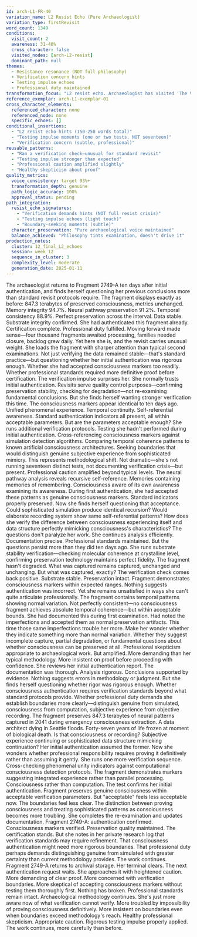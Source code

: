 ```yaml
---
id: arch-L1-FR-40
variation_name: L2 Resist Echo (Pure Archaeologist)
variation_type: firstRevisit
word_count: 1349
conditions:
  visit_count: 2
  awareness: 31-40%
  cross_character: false
  visited_nodes: [arch-L2-resist]
  dominant_path: null
themes:
  - Resistance resonance (NOT full philosophy)
  - Verification concern hints
  - Testing impulse echoes
  - Professional duty maintained
transformation_focus: "L2 resist echo. Archaeologist has visited 'The Verification Problem' L2 node where she demanded better verification methods and discovered verification paradox. This variation hints at that resistance—she's slightly more demanding of proof, runs a test or two, questions her previous acceptance—but doesn't fully develop resist philosophy. Healthy skepticism, not verification crisis."
reference_exemplar: arch-L1-exemplar-01
cross_character_elements:
  referenced_character: none
  referenced_node: none
  specific_echoes: []
conditional_insertions:
  - "L2 resist echo hints (150-250 words total)"
  - "Testing impulse moments (one or two tests, NOT seventeen)"
  - "Verification concern (subtle, professional)"
reusable_patterns:
  - "Ran a verification check—unusual for standard revisit"
  - "Testing impulse stronger than expected"
  - "Professional caution amplified slightly"
  - "Healthy skepticism about proof"
quality_metrics:
  voice_consistency: target 93%+
  transformation_depth: genuine
  path_logic_accuracy: 100%
  approval_status: pending
path_integration:
  resist_echo_signatures:
    - "Verification demands hints (NOT full resist crisis)"
    - "Testing impulse echoes (light touch)"
    - "Boundary-seeking moments (subtle)"
  character_preservation: "Pure archaeological voice maintained"
  balance_achieved: "Philosophy tints examination, doesn't drive it"
production_notes:
  cluster: 12_final_L2_echoes
  session: week_12
  sequence_in_cluster: 3
  complexity_level: moderate
  generation_date: 2025-01-11
---
```

The archaeologist returns to Fragment 2749-A ten days after initial authentication, and finds herself questioning her previous conclusions more than standard revisit protocols require.
The fragment displays exactly as before: 847.3 terabytes of preserved consciousness, metrics unchanged. Memory integrity 94.7%. Neural pathway preservation 91.2%. Temporal consistency 88.9%. Perfect preservation across the interval. Data stable. Substrate integrity confirmed.
She had authenticated this fragment already. Certification complete. Professional duty fulfilled. Moving forward made sense—four thousand fragments awaited processing, families needed closure, backlog grew daily.
Yet here she is, and the revisit carries unusual weight.
She loads the fragment with sharper attention than typical second examinations. Not just verifying the data remained stable—that's standard practice—but questioning whether her initial authentication was rigorous enough. Whether she had accepted consciousness markers too readily. Whether professional standards required more definitive proof before certification.
The verification impulse surprises her. She normally trusts initial authentication. Revisits serve quality control purposes—confirming preservation stability, checking for degradation—not re-examining fundamental conclusions. But she finds herself wanting stronger verification this time.
The consciousness markers appear identical to ten days ago. Unified phenomenal experience. Temporal continuity. Self-referential awareness. Standard authentication indicators all present, all within acceptable parameters.
But are the parameters acceptable enough?
She runs additional verification protocols. Testing she hadn't performed during initial authentication. Cross-referencing consciousness markers against simulation detection algorithms. Comparing temporal coherence patterns to known artificial consciousness architectures. Seeking boundaries that would distinguish genuine subjective experience from sophisticated mimicry.
This represents methodological shift. Not dramatic—she's not running seventeen distinct tests, not documenting verification crisis—but present. Professional caution amplified beyond typical levels.
The neural pathway analysis reveals recursive self-reference. Memories containing memories of remembering. Consciousness aware of its own awareness examining its awareness. During first authentication, she had accepted these patterns as genuine consciousness markers. Standard indicators properly preserved.
Now she finds herself questioning that acceptance. Could sophisticated simulation produce identical recursion? Would elaborate recording system show same self-referential patterns? How does she verify the difference between consciousness experiencing itself and data structure perfectly mimicking consciousness's characteristics?
The questions don't paralyze her work. She continues analysis efficiently. Documentation precise. Professional standards maintained. But the questions persist more than they did ten days ago.
She runs substrate stability verification—checking molecular coherence at crystalline level, confirming preservation technology maintains perfect fidelity. The fragment hasn't degraded. What was captured remains captured, unchanged and unchanging.
But what was captured, exactly?
The verification check comes back positive. Substrate stable. Preservation intact. Fragment demonstrates consciousness markers within expected ranges. Nothing suggests authentication was incorrect.
Yet she remains unsatisfied in ways she can't quite articulate professionally.
The fragment contains temporal patterns showing normal variation. Not perfectly consistent—no consciousness fragment achieves absolute temporal coherence—but within acceptable bounds. She had documented this during first examination. Had noted the imperfections and accepted them as normal preservation artifacts.
This time those same imperfections trouble her more. Make her wonder whether they indicate something more than normal variation. Whether they suggest incomplete capture, partial degradation, or fundamental questions about whether consciousness can be preserved at all.
Professional skepticism appropriate to archaeological work. But amplified. More demanding than her typical methodology. More insistent on proof before proceeding with confidence.
She reviews her initial authentication report. The documentation was thorough. Analysis rigorous. Conclusions supported by evidence. Nothing suggests errors in methodology or judgment.
But she finds herself questioning whether rigor was rigorous enough. Whether consciousness authentication requires verification standards beyond what standard protocols provide. Whether professional duty demands she establish boundaries more clearly—distinguish genuine from simulated, consciousness from computation, subjective experience from objective recording.
The fragment preserves 847.3 terabytes of neural patterns captured in 2041 during emergency consciousness extraction. A data architect dying in Seattle floods. Forty-seven years of life frozen at moment of biological death.
Is that consciousness or recording? Subjective experience continuing or sophisticated data structure mimicking continuation? Her initial authentication assumed the former. Now she wonders whether professional responsibility requires proving it definitively rather than assuming it gently.
She runs one more verification sequence. Cross-checking phenomenal unity indicators against computational consciousness detection protocols. The fragment demonstrates markers suggesting integrated experience rather than parallel processing. Consciousness rather than computation.
The test confirms her initial authentication. Fragment preserves genuine consciousness within acceptable verification parameters.
But "acceptable" feels less acceptable now. The boundaries feel less clear. The distinction between proving consciousness and treating sophisticated patterns as consciousness becomes more troubling.
She completes the re-examination and updates documentation. Fragment 2749-A: authentication confirmed. Consciousness markers verified. Preservation quality maintained. The certification stands.
But she notes in her private research log that verification standards may require refinement. That consciousness authentication might need more rigorous boundaries. That professional duty perhaps demands distinguishing genuine from simulated with greater certainty than current methodology provides.
The work continues. Fragment 2749-A returns to archival storage. Her terminal clears. The next authentication request waits.
She approaches it with heightened caution. More demanding of clear proof. More concerned with verification boundaries. More skeptical of accepting consciousness markers without testing them thoroughly first.
Nothing has broken. Professional standards remain intact. Archaeological methodology continues.
She's just more aware now of what verification cannot verify. More troubled by impossibility of proving consciousness definitively. More insistent on boundaries even when boundaries exceed methodology's reach.
Healthy professional skepticism. Appropriate caution. Rigorous testing impulse properly applied.
The work continues, more carefully than before.